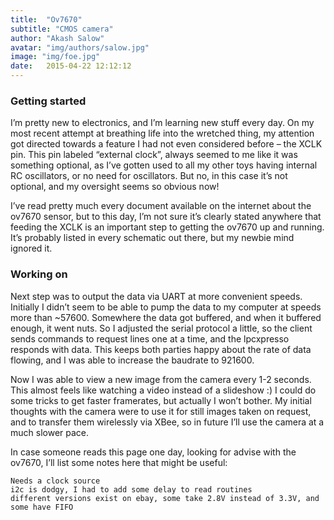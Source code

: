 ```yaml
---
title:  "Ov7670"
subtitle: "CMOS camera"
author: "Akash Salow"
avatar: "img/authors/salow.jpg"
image: "img/foe.jpg"
date:   2015-04-22 12:12:12
---
```


### Getting started
I’m pretty new to electronics, and I’m learning new stuff every day. On my most recent attempt at breathing life into the wretched thing, my attention got directed towards a feature I had not even considered before – the XCLK pin. This pin labeled “external clock”, always seemed to me like it was something optional, as I’ve gotten used to all my other toys having internal RC oscillators, or no need for oscillators. But no, in this case it’s not optional, and my oversight seems so obvious now!

I’ve read pretty much every document available on the internet about the ov7670 sensor, but to this day, I’m not sure it’s clearly stated anywhere that feeding the XCLK is an important step  to getting the ov7670 up and running. It’s probably listed in every schematic out there, but my newbie mind ignored it.

### Working on
Next step was to output the data via UART at more convenient speeds. Initially I didn’t seem to be able to pump the data to my computer at speeds more than ~57600. Somewhere the data got buffered, and when it buffered enough, it went nuts. So I adjusted the serial protocol a little, so the client sends commands to request lines one at a time, and the lpcxpresso responds with data. This keeps both parties happy about the rate of data flowing, and I was able to increase the baudrate to 921600.

Now I was able to view a new image from the camera every 1-2 seconds. This almost feels like watching a video instead of a slideshow :) I could do some tricks to get faster framerates, but actually I won’t bother. My initial thoughts with the camera were to use it for still images taken on request, and to transfer them wirelessly via XBee, so in future I’ll use the camera at a much slower pace.

In case someone reads this page one day, looking for advise with the ov7670, I’ll list some notes here that might be useful:

    Needs a clock source
    i2c is dodgy, I had to add some delay to read routines
    different versions exist on ebay, some take 2.8V instead of 3.3V, and some have FIFO

